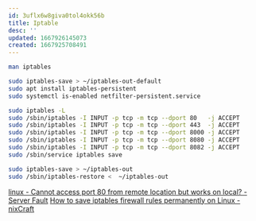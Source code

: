 ```yaml
---
id: 3uflx6w8giva0tol4okk56b
title: Iptable
desc: ''
updated: 1667926145073
created: 1667925708491
---
```



``` bash
man iptables

sudo iptables-save > ~/iptables-out-default
sudo apt install iptables-persistent
sudo systemctl is-enabled netfilter-persistent.service

sudo iptables -L
sudo /sbin/iptables -I INPUT -p tcp -m tcp --dport 80   -j ACCEPT
sudo /sbin/iptables -I INPUT -p tcp -m tcp --dport 443  -j ACCEPT
sudo /sbin/iptables -I INPUT -p tcp -m tcp --dport 8000 -j ACCEPT
sudo /sbin/iptables -I INPUT -p tcp -m tcp --dport 8080 -j ACCEPT
sudo /sbin/iptables -I INPUT -p tcp -m tcp --dport 8082 -j ACCEPT
sudo /sbin/service iptables save

sudo iptables-save > ~/iptables-out
sudo /sbin/iptables-restore <  ~/iptables-out
```

[linux - Cannot access port 80 from remote location but works on local? - Server Fault](https://serverfault.com/questions/301903/cannot-access-port-80-from-remote-location-but-works-on-local)
[How to save iptables firewall rules permanently on Linux - nixCraft](https://www.cyberciti.biz/faq/how-to-save-iptables-firewall-rules-permanently-on-linux/)